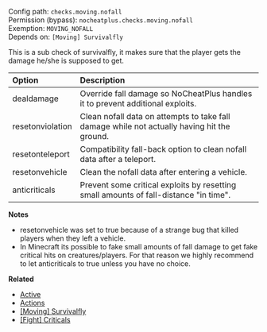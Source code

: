 Config path: `checks.moving.nofall`  
Permission (bypass): `nocheatplus.checks.moving.nofall`  
Exemption: `MOVING_NOFALL`  
Depends on: `[Moving] Survivalfly`  

This is a sub check of survivalfly, it makes sure that the player gets the damage he/she is supposed to get.

| Option              | Description |
| :------------------ | :---------- |
| dealdamage          | Override fall damage so NoCheatPlus handles it to prevent additional exploits. |
| resetonviolation    | Clean nofall data on attempts to take fall damage while not actually having hit the ground. |
| resetonteleport     | Compatibility fall-back option to clean nofall data after a teleport. |
| resetonvehicle      | Clean the nofall data after entering a vehicle. |
| anticriticals       | Prevent some critical exploits by resetting small amounts of fall-distance "in time". |

**Notes**
* resetonvehicle was set to true because of a strange bug that killed players when they left a vehicle.
* In Minecraft its possible to fake small amounts of fall damage to get fake critical hits on creatures/players. For that reason we highly recommend to let anticriticals to true unless you have no choice.


**Related**  
* [Active](General#Active)
* [Actions](General#Actions)
* [[Moving] Survivalfly](%5BMoving%5D-Survivalfly)
* [[Fight] Criticals](%5BFight%5D-Criticals)